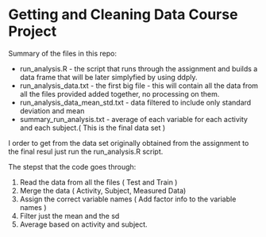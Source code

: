# Getting and Cleaning Data Course Project

Summary of the files in this repo:

* run_analysis.R - the script that runs through the assignment and builds a data frame that will be later simplyfied by using ddply.
* run_analysis_data.txt - the first big file - this will contain all the data from all the files provided added together, no processing on them.
* run_analysis_data_mean_std.txt - data filtered to include only standard deviation and mean
* summary_run_analysis.txt - average of each variable for each activity and each subject.( This is the final data set )

I order to get from the data set originally obtained from the assignment to the final resul just run the run_analysis.R script.

The stepst that the code goes through:
1. Read the data from all the files ( Test and Train )
2. Merge the data ( Activity, Subject, Measured Data)
3. Assign the correct variable names ( Add factor info to the variable names )
4. Filter just the mean and the sd
5. Average based on activity and subject.
